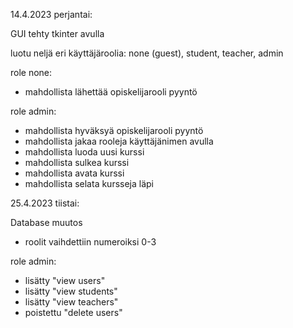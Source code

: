 14.4.2023 perjantai:

GUI tehty tkinter avulla

luotu neljä eri käyttäjäroolia: none (guest), student, teacher, admin

role none:
 - mahdollista lähettää opiskelijarooli pyyntö
 
role admin:
 - mahdollista hyväksyä opiskelijarooli pyyntö
 - mahdollista jakaa rooleja käyttäjänimen avulla
 - mahdollista luoda uusi kurssi
 - mahdollista sulkea kurssi
 - mahdollista avata kurssi
 - mahdollista selata kursseja läpi


25.4.2023 tiistai:

Database muutos
 - roolit vaihdettiin numeroiksi 0-3

role admin:
 - lisätty "view users"
 - lisätty "view students"
 - lisätty "view teachers"
 - poistettu "delete users"
